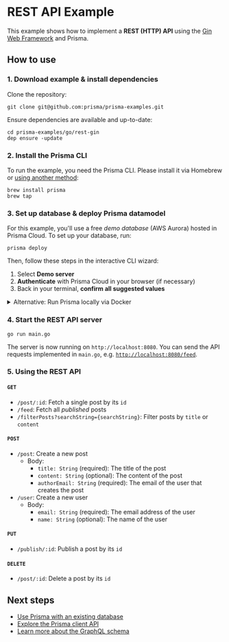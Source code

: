 # REST API Example

This example shows how to implement a **REST (HTTP) API** using the [Gin Web Framework](https://github.com/gin-gonic/gin) and Prisma.

## How to use

### 1. Download example & install dependencies

Clone the repository:

```
git clone git@github.com:prisma/prisma-examples.git
```

Ensure dependencies are available and up-to-date:

```
cd prisma-examples/go/rest-gin
dep ensure -update
```

### 2. Install the Prisma CLI

To run the example, you need the Prisma CLI. Please install it via Homebrew or [using another method](https://www.prisma.io/docs/prisma-cli-and-configuration/using-the-prisma-cli-alx4/#installation):

```
brew install prisma
brew tap
```

### 3. Set up database & deploy Prisma datamodel

For this example, you'll use a free _demo database_ (AWS Aurora) hosted in Prisma Cloud. To set up your database, run:

```
prisma deploy
```

Then, follow these steps in the interactive CLI wizard:

1. Select **Demo server**
1. **Authenticate** with Prisma Cloud in your browser (if necessary)
1. Back in your terminal, **confirm all suggested values**

<details>
 <summary>Alternative: Run Prisma locally via Docker</summary>

1. Ensure you have Docker installed on your machine. If not, you can get it from [here](https://store.docker.com/search?offering=community&type=edition).
1. Create `docker-compose.yml` for MySQL (see [here](https://www.prisma.io/docs/prisma-server/database-connector-POSTGRES-jgfr/) for Postgres):
    ```yml
    version: '3'
    services:
      prisma:
        image: prismagraphql/prisma:1.22
        restart: always
        ports:
        - "4466:4466"
        environment:
          PRISMA_CONFIG: |
            port: 4466
            databases:
              default:
                connector: mysql
                host: mysql
                port: 3306
                user: root
                password: prisma
                migrations: true
      mysql:
        image: mysql:5.7
        restart: always
        environment:
          MYSQL_ROOT_PASSWORD: prisma
        volumes:
          - mysql:/var/lib/mysql
    volumes:
      mysql:
    ```
1. Run `docker-compose up -d`
1. Run `prisma deploy`

</details>

### 4. Start the REST API server

```
go run main.go
```

The server is now running on `http://localhost:8080`. You can send the API requests implemented in `main.go`, e.g. [`http://localhost:8080/feed`](http://localhost:8080/feed).

### 5. Using the REST API

#### `GET`

- `/post/:id`: Fetch a single post by its `id`
- `/feed`: Fetch all _published_ posts
- `/filterPosts?searchString={searchString}`: Filter posts by `title` or `content`

#### `POST`

- `/post`: Create a new post
  - Body:
    - `title: String` (required): The title of the post
    - `content: String` (optional): The content of the post
    - `authorEmail: String` (required): The email of the user that creates the post
- `/user`: Create a new user
  - Body:
    - `email: String` (required): The email address of the user
    - `name: String` (optional): The name of the user

#### `PUT`

- `/publish/:id`: Publish a post by its `id`

#### `DELETE`
  
- `/post/:id`: Delete a post by its `id`

## Next steps

- [Use Prisma with an existing database](https://www.prisma.io/docs/-g003/)
- [Explore the Prisma client API](https://www.prisma.io/client/client-go)
- [Learn more about the GraphQL schema](https://www.prisma.io/blog/graphql-server-basics-the-schema-ac5e2950214e/)